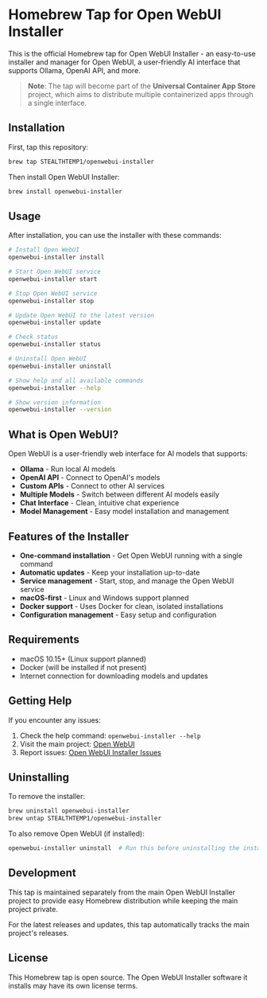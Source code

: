 # Homebrew Tap for Open WebUI Installer

This is the official Homebrew tap for Open WebUI Installer - an easy-to-use installer and manager for Open WebUI, a user-friendly AI interface that supports Ollama, OpenAI API, and more.

> **Note**: The tap will become part of the **Universal Container App Store** project, which aims to distribute multiple containerized apps through a single interface.

## Installation

First, tap this repository:

```bash
brew tap STEALTHTEMP1/openwebui-installer
```

Then install Open WebUI Installer:

```bash
brew install openwebui-installer
```

## Usage

After installation, you can use the installer with these commands:

```bash
# Install Open WebUI
openwebui-installer install

# Start Open WebUI service
openwebui-installer start

# Stop Open WebUI service
openwebui-installer stop

# Update Open WebUI to the latest version
openwebui-installer update

# Check status
openwebui-installer status

# Uninstall Open WebUI
openwebui-installer uninstall

# Show help and all available commands
openwebui-installer --help

# Show version information
openwebui-installer --version
```

## What is Open WebUI?

Open WebUI is a user-friendly web interface for AI models that supports:

- **Ollama** - Run local AI models
- **OpenAI API** - Connect to OpenAI's models
- **Custom APIs** - Connect to other AI services
- **Multiple Models** - Switch between different AI models easily
- **Chat Interface** - Clean, intuitive chat experience
- **Model Management** - Easy model installation and management

## Features of the Installer

- **One-command installation** - Get Open WebUI running with a single command
- **Automatic updates** - Keep your installation up-to-date
- **Service management** - Start, stop, and manage the Open WebUI service
- **macOS-first** - Linux and Windows support planned
- **Docker support** - Uses Docker for clean, isolated installations
- **Configuration management** - Easy setup and configuration

## Requirements

- macOS 10.15+ (Linux support planned)
- Docker (will be installed if not present)
- Internet connection for downloading models and updates

## Getting Help

If you encounter any issues:

1. Check the help command: `openwebui-installer --help`
2. Visit the main project: [Open WebUI](https://github.com/open-webui/open-webui)
3. Report issues: [Open WebUI Installer Issues](https://github.com/STEALTHTEMP1/openwebui-installer/issues)

## Uninstalling

To remove the installer:

```bash
brew uninstall openwebui-installer
brew untap STEALTHTEMP1/openwebui-installer
```

To also remove Open WebUI (if installed):

```bash
openwebui-installer uninstall  # Run this before uninstalling the installer
```

## Development

This tap is maintained separately from the main Open WebUI Installer project to provide easy Homebrew distribution while keeping the main project private.

For the latest releases and updates, this tap automatically tracks the main project's releases.

## License

This Homebrew tap is open source. The Open WebUI Installer software it installs may have its own license terms.